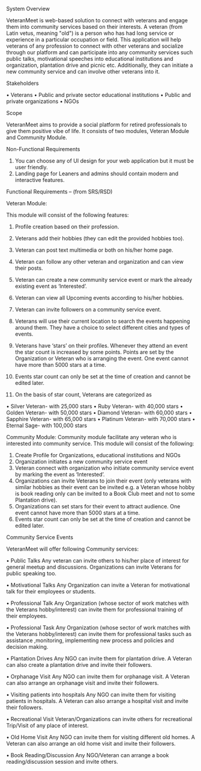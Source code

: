 System Overview


VeteranMeet is web-based solution to connect with veterans and engage them into community
services based on their interests. A veteran (from Latin vetus, meaning "old") is a person who has
had long service or experience in a particular occupation or field. This application will help
veterans of any profession to connect with other veterans and socialize through our platform and
can participate into any community services such public talks, motivational speeches into
educational institutions and organization, plantation drive and picnic etc. Additionally, they can
initiate a new community service and can involve other veterans into it.

Stakeholders

• Veterans
• Public and private sector educational institutions
• Public and private organizations
• NGOs


Scope

VeteranMeet aims to provide a social platform for retired professionals to give them positive
vibe of life. It consists of two modules, Veteran Module and Community Module.


Non-Functional Requirements

1. You can choose any of UI design for your web application but it must be user friendly.
2. Landing page for Leaners and admins should contain modern and interactive features.

Functional Requirements – (from SRS/RSD)

Veteran Module: 

This module will consist of the following features:

1. Profile creation based on their profession.
2. Veterans add their hobbies (they can edit the provided hobbies too).
3. Veteran can post text multimedia or both on his/her home page.
4. Veteran can follow any other veteran and organization and can view their posts.
5. Veteran can create a new community service event or mark the already existing event as ‘Interested’.
6. Veteran can view all Upcoming events according to his/her hobbies.
7. Veteran can invite followers on a community service event.
8. Veterans will use their current location to search the events happening around them. They have a choice to select different cities and types of events.

9. Veterans have ‘stars’ on their profiles. Whenever they attend an event the star count is increased by some points. Points are set by the Organization or Veteran who is arranging the event. One event cannot have more than 5000 stars at a time.

10. Events star count can only be set at the time of creation and cannot be edited later.
11. On the basis of star count, Veterans are categorized as

• Silver Veteran- with 25,000 stars
• Ruby Veteran- with 40,000 stars
• Golden Veteran- with 50,000 stars
• Diamond Veteran- with 60,000 stars
• Sapphire Veteran- with 65,000 stars
• Platinum Veteran- with 70,000 stars
• Eternal Sage- with 100,000 stars

Community Module:
Community module facilitate any veteran who is interested into community service. This module will consist of the following:

1. Create Profile for Organizations, educational institutions and NGOs
2. Organization initiates a new community service event
3. Veteran connect with organization who initiate community service event by marking the event as ‘Interested’.
4. Organizations can invite Veterans to join their event (only veterans with similar hobbies as their event can be invited e.g. a Veteran whose hobby is book reading only can be invited to a Book Club meet and not to some Plantation drive).
5. Organizations can set stars for their event to attract audience. One event cannot have more than 5000 stars at a time.
6. Events star count can only be set at the time of creation and cannot be edited later.


Community Service Events

VeteranMeet will offer following Community services:

• Public Talks
Any veteran can invite others to his/her place of interest for general meetup and discussions.
Organizations can invite Veterans for public speaking too.

• Motivational Talks
Any Organization can invite a Veteran for motivational talk for their employees or students.

• Professional Talk
Any Organization (whose sector of work matches with the Veterans hobby/interest) can invite them
for professional training of their employees.

• Professional Task
Any Organization (whose sector of work matches with the Veterans hobby/interest) can invite them
for professional tasks such as assistance ,monitoring, implementing new process and policies and
decision making.

• Plantation Drives
Any NGO can invite them for plantation drive. A Veteran can also create a plantation drive and
invite their followers.

• Orphanage Visit
Any NGO can invite them for orphanage visit. A Veteran can also arrange an orphanage visit and
invite their followers.

• Visiting patients into hospitals
Any NGO can invite them for visiting patients in hospitals. A Veteran can also arrange a hospital
visit and invite their followers.

• Recreational Visit
Veteran/Organizations can invite others for recreational Trip/Visit of any place of interest.

• Old Home Visit
Any NGO can invite them for visiting different old homes. A Veteran can also arrange an old home
visit and invite their followers.

• Book Reading/Discussion
Any NGO/Veteran can arrange a book reading/discussion session and invite others.
